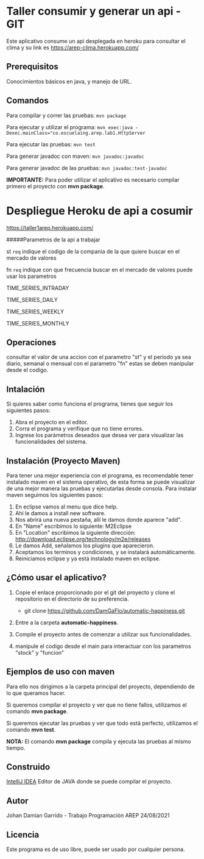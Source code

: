 # Taller consumir y generar un api - GIT

Este aplicativo consume un api desplegada en heroku para consultar el clima y su link es
https://arep-clima.herokuapp.com/


## Prerequisitos

Conocimientos básicos en java, y manejo de URL.

## Comandos
Para compilar y correr las pruebas: ```mvn package```

Para ejecutar y utilizar el programa: ```mvn exec:java -Dexec.mainClass="co.escuelaing.arep.lab1.HttpServer```

Para ejecutar las pruebas: ```mvn test```

Para generar javadoc con maven: ```mvn javadoc:javadoc```

Para generar javadoc de las pruebas: ```mvn javadoc:test-javadoc```

**IMPORTANTE:** Para poder utilizar el aplicativo es necesario compilar primero el proyecto con **mvn package**.

# Despliegue Heroku de api a cosumir

https://taller1arep.herokuapp.com/

#####Parametros de la api a trabajar

st ```req```  indique el codigo de la compania de la que quiere buscar en el mercado de valores

fn ```req```  indique con que frecuencia buscar en el mercado de valores puede usar los parametros 

TIME_SERIES_INTRADAY

TIME_SERIES_DAILY

TIME_SERIES_WEEKLY

TIME_SERIES_MONTHLY


## Operaciones
consultar el valor de una accion con el parametro "st" y el periodo ya sea diario, semanal o mensual con el parametro "fn"
estas se deben manipular desde el codigo.



## Intalación
Si quieres saber como funciona el programa, tienes que seguir los siguientes pasos:
1. Abra el proyecto en el editor.
2. Corra el programa y verifique que no tiene errores.
3. Ingrese los parámetros deseados que desea ver para visualizar las funcionalidades del sistema.

## Instalación (Proyecto Maven)
Para tener una mejor experiencia con el programa, es recomendable tener instalado maven en el sistema operativo,
de esta forma se puede visualizar de una mejor manera las pruebas y ejecutarlas desde consola.
Para instalar maven seguimos los siguientes pasos:
1. En eclipse vamos al menu que dice help.
2. Ahí le damos a install new software.
3. Nos abrirá una nueva pestaña, allí le damos donde aparece "add".
4. En "Name" escribimos lo siguiente: M2Eclipse
5. En "Location" escribimos la siguiente dirección: http://download.eclipse.org/technology/m2e/releases
6. Le damos Add, señalamos los plugins que aparecieron.
7. Aceptamos los terminos y condiciones, y se instalará automáticamente.
8. Reiniciamos eclipse y ya está instalado maven en eclipse.




## ¿Cómo usar el aplicativo?
1. Copie el enlace proporcionado por el git del proyecto y clone el repositorio en el directorio de su preferencia.

    - git clone https://github.com/DamGaFlo/automatic-happiness.git
2. Entre a la carpeta **automatic-happiness**.
3. Compile el proyecto antes de comenzar a utilizar sus funcionalidades.
4. manipule el codigo desde el main para interactuar con los parametros "stock" y "funcion"

## Ejemplos de uso con maven
Para ello nos dirigimos a la carpeta principal del proyecto, dependiendo de lo que queramos hacer.

Si queremos compilar el proyecto y ver que no tiene fallos, utilizamos el comando **mvn package**.

Si queremos ejecutar las pruebas y ver que todo está perfecto, utilizamos el comando **mvn test**.

**NOTA:** El comando **mvn package** compila y ejecuta las pruebas al mismo tiempo.

## Construido
[IntelliJ IDEA](https://www.jetbrains.com/es-es/idea/) Editor de JAVA donde se puede compilar el proyecto.

## Autor
Johan Damian Garrido - Trabajo Programación AREP 24/08/2021

## Licencia
Este programa es de uso libre, puede ser usado por cualquier persona.

